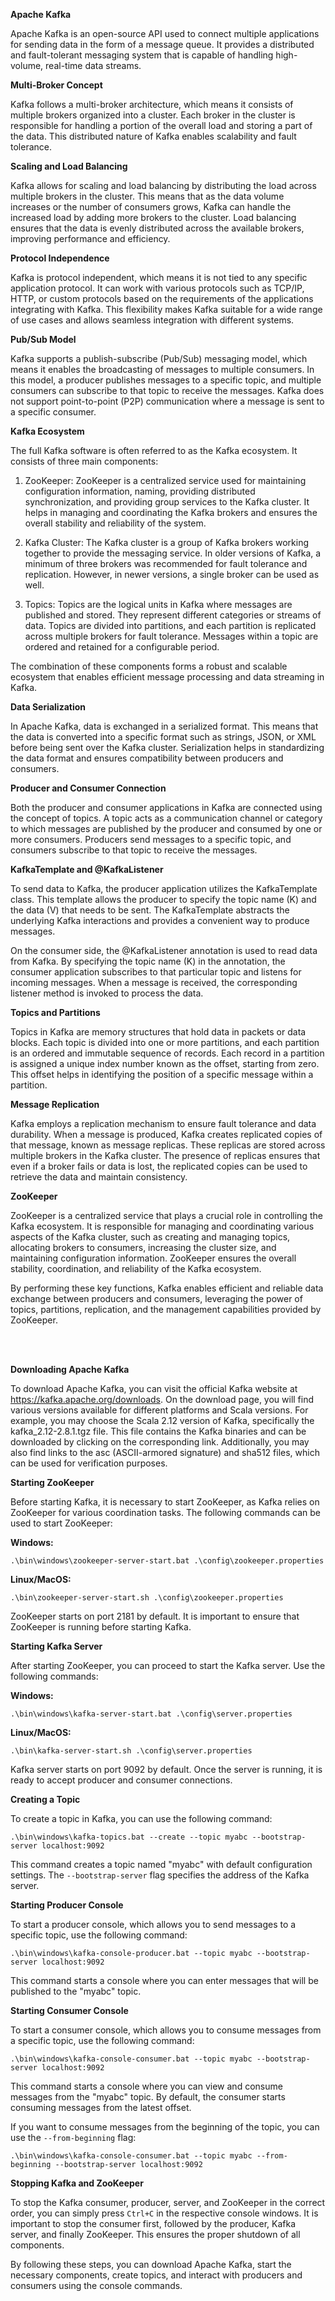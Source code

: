 **Apache Kafka**

Apache Kafka is an open-source API used to connect multiple applications for sending data in the form of a message queue. It provides a distributed and fault-tolerant messaging system that is capable of handling high-volume, real-time data streams.

**Multi-Broker Concept**

Kafka follows a multi-broker architecture, which means it consists of multiple brokers organized into a cluster. Each broker in the cluster is responsible for handling a portion of the overall load and storing a part of the data. This distributed nature of Kafka enables scalability and fault tolerance.

**Scaling and Load Balancing**

Kafka allows for scaling and load balancing by distributing the load across multiple brokers in the cluster. This means that as the data volume increases or the number of consumers grows, Kafka can handle the increased load by adding more brokers to the cluster. Load balancing ensures that the data is evenly distributed across the available brokers, improving performance and efficiency.

**Protocol Independence**

Kafka is protocol independent, which means it is not tied to any specific application protocol. It can work with various protocols such as TCP/IP, HTTP, or custom protocols based on the requirements of the applications integrating with Kafka. This flexibility makes Kafka suitable for a wide range of use cases and allows seamless integration with different systems.

**Pub/Sub Model**

Kafka supports a publish-subscribe (Pub/Sub) messaging model, which means it enables the broadcasting of messages to multiple consumers. In this model, a producer publishes messages to a specific topic, and multiple consumers can subscribe to that topic to receive the messages. Kafka does not support point-to-point (P2P) communication where a message is sent to a specific consumer.

**Kafka Ecosystem**

The full Kafka software is often referred to as the Kafka ecosystem. It consists of three main components:

1. ZooKeeper: ZooKeeper is a centralized service used for maintaining configuration information, naming, providing distributed synchronization, and providing group services to the Kafka cluster. It helps in managing and coordinating the Kafka brokers and ensures the overall stability and reliability of the system.

2. Kafka Cluster: The Kafka cluster is a group of Kafka brokers working together to provide the messaging service. In older versions of Kafka, a minimum of three brokers was recommended for fault tolerance and replication. However, in newer versions, a single broker can be used as well.

3. Topics: Topics are the logical units in Kafka where messages are published and stored. They represent different categories or streams of data. Topics are divided into partitions, and each partition is replicated across multiple brokers for fault tolerance. Messages within a topic are ordered and retained for a configurable period.

The combination of these components forms a robust and scalable ecosystem that enables efficient message processing and data streaming in Kafka.

**Data Serialization**

In Apache Kafka, data is exchanged in a serialized format. This means that the data is converted into a specific format such as strings, JSON, or XML before being sent over the Kafka cluster. Serialization helps in standardizing the data format and ensures compatibility between producers and consumers.

**Producer and Consumer Connection**

Both the producer and consumer applications in Kafka are connected using the concept of topics. A topic acts as a communication channel or category to which messages are published by the producer and consumed by one or more consumers. Producers send messages to a specific topic, and consumers subscribe to that topic to receive the messages.

**KafkaTemplate and @KafkaListener**

To send data to Kafka, the producer application utilizes the KafkaTemplate class. This template allows the producer to specify the topic name (K) and the data (V) that needs to be sent. The KafkaTemplate abstracts the underlying Kafka interactions and provides a convenient way to produce messages.

On the consumer side, the @KafkaListener annotation is used to read data from Kafka. By specifying the topic name (K) in the annotation, the consumer application subscribes to that particular topic and listens for incoming messages. When a message is received, the corresponding listener method is invoked to process the data.

**Topics and Partitions**

Topics in Kafka are memory structures that hold data in packets or data blocks. Each topic is divided into one or more partitions, and each partition is an ordered and immutable sequence of records. Each record in a partition is assigned a unique index number known as the offset, starting from zero. This offset helps in identifying the position of a specific message within a partition.

**Message Replication**

Kafka employs a replication mechanism to ensure fault tolerance and data durability. When a message is produced, Kafka creates replicated copies of that message, known as message replicas. These replicas are stored across multiple brokers in the Kafka cluster. The presence of replicas ensures that even if a broker fails or data is lost, the replicated copies can be used to retrieve the data and maintain consistency.

**ZooKeeper**

ZooKeeper is a centralized service that plays a crucial role in controlling the Kafka ecosystem. It is responsible for managing and coordinating various aspects of the Kafka cluster, such as creating and managing topics, allocating brokers to consumers, increasing the cluster size, and maintaining configuration information. ZooKeeper ensures the overall stability, coordination, and reliability of the Kafka ecosystem.

By performing these key functions, Kafka enables efficient and reliable data exchange between producers and consumers, leveraging the power of topics, partitions, replication, and the management capabilities provided by ZooKeeper.

<br/>
<br/>

**Downloading Apache Kafka**

To download Apache Kafka, you can visit the official Kafka website at https://kafka.apache.org/downloads. On the download page, you will find various versions available for different platforms and Scala versions. For example, you may choose the Scala 2.12 version of Kafka, specifically the kafka_2.12-2.8.1.tgz file. This file contains the Kafka binaries and can be downloaded by clicking on the corresponding link. Additionally, you may also find links to the asc (ASCII-armored signature) and sha512 files, which can be used for verification purposes.

**Starting ZooKeeper**

Before starting Kafka, it is necessary to start ZooKeeper, as Kafka relies on ZooKeeper for various coordination tasks. The following commands can be used to start ZooKeeper:

**Windows:**
```
.\bin\windows\zookeeper-server-start.bat .\config\zookeeper.properties
```

**Linux/MacOS:**
```
.\bin\zookeeper-server-start.sh .\config\zookeeper.properties
```

ZooKeeper starts on port 2181 by default. It is important to ensure that ZooKeeper is running before starting Kafka.

**Starting Kafka Server**

After starting ZooKeeper, you can proceed to start the Kafka server. Use the following commands:

**Windows:**
```
.\bin\windows\kafka-server-start.bat .\config\server.properties
```

**Linux/MacOS:**
```
.\bin\kafka-server-start.sh .\config\server.properties
```

Kafka server starts on port 9092 by default. Once the server is running, it is ready to accept producer and consumer connections.

**Creating a Topic**

To create a topic in Kafka, you can use the following command:

```
.\bin\windows\kafka-topics.bat --create --topic myabc --bootstrap-server localhost:9092
```

This command creates a topic named "myabc" with default configuration settings. The `--bootstrap-server` flag specifies the address of the Kafka server.

**Starting Producer Console**

To start a producer console, which allows you to send messages to a specific topic, use the following command:

```
.\bin\windows\kafka-console-producer.bat --topic myabc --bootstrap-server localhost:9092
```

This command starts a console where you can enter messages that will be published to the "myabc" topic.

**Starting Consumer Console**

To start a consumer console, which allows you to consume messages from a specific topic, use the following command:

```
.\bin\windows\kafka-console-consumer.bat --topic myabc --bootstrap-server localhost:9092
```

This command starts a console where you can view and consume messages from the "myabc" topic. By default, the consumer starts consuming messages from the latest offset.

If you want to consume messages from the beginning of the topic, you can use the `--from-beginning` flag:

```
.\bin\windows\kafka-console-consumer.bat --topic myabc --from-beginning --bootstrap-server localhost:9092
```

**Stopping Kafka and ZooKeeper**

To stop the Kafka consumer, producer, server, and ZooKeeper in the correct order, you can simply press `Ctrl+C` in the respective console windows. It is important to stop the consumer first, followed by the producer, Kafka server, and finally ZooKeeper. This ensures the proper shutdown of all components.

By following these steps, you can download Apache Kafka, start the necessary components, create topics, and interact with producers and consumers using the console commands.